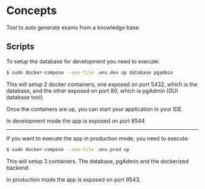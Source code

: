 # Concepts
Tool to auto generate exams from a knowledge base.

## Scripts

To setup the database for development you need to execute:
```bash
$ sudo docker-compose --env-file .env.dev up database pgadmin
```
This will setup 2 docker containers, one exposed on port 5432, which is the database, and the other exposed on port 80, which is pgAdmin (GUI database tool).

Once the containers are up, you can start your application in your IDE.

In development mode the app is exposed on port 8544

---

If you want to execute the app in production mode, you need to execute:
```bash
$ sudo docker-compose --env-file .env.prod up
```
This will setup 3 containers. The database, pgAdmin and the dockerized backend. 

In production mode the app is exposed on port 8543.

